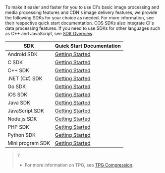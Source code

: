 
To make it easier and faster for you to use CI's basic image processing and media processing features and CDN's image delivery features, we provide the following SDKs for your choice as needed. For more information, see their respective quick start documentation. COS SDKs also integrate CI's data processing features. If you need to use SDKs for other languages such as C++ and JavaScript, see [SDK Overview](https://intl.cloud.tencent.com/document/product/436/6474).


| SDK | Quick Start Documentation |
| ----------- | --------------------------------------- |
| Android SDK | [Getting Started](https://intl.cloud.tencent.com/document/product/1045/45574) |
| C SDK | [Getting Started](https://intl.cloud.tencent.com/document/product/1045/48079) |
| C++ SDK | [Getting Started](https://intl.cloud.tencent.com/document/product/1045/48095) |
| .NET (C#) SDK |[Getting Started](https://intl.cloud.tencent.com/document/product/1045/48094) |
| Go SDK | [Getting Started](https://intl.cloud.tencent.com/document/product/1045/48093) |
| iOS SDK | [Getting Started](https://intl.cloud.tencent.com/document/product/1045/45586) |
| Java SDK | [Getting Started](https://intl.cloud.tencent.com/document/product/1045/48096) |
| JavaScript SDK | [Getting Started](https://intl.cloud.tencent.com/document/product/1045/47265) |
| Node.js SDK | [Getting Started](https://intl.cloud.tencent.com/document/product/1045/47265) |
| PHP SDK | [Getting Started](https://intl.cloud.tencent.com/document/product/1045/48097) |
| Python SDK | [Getting Started](https://intl.cloud.tencent.com/document/product/1045/48105) |
| Mini program SDK | [Getting Started](https://intl.cloud.tencent.com/document/product/1045/48115) |



>?
> - For more information on TPG, see [TPG Compression](https://intl.cloud.tencent.com/document/product/1045/42363).
> 

